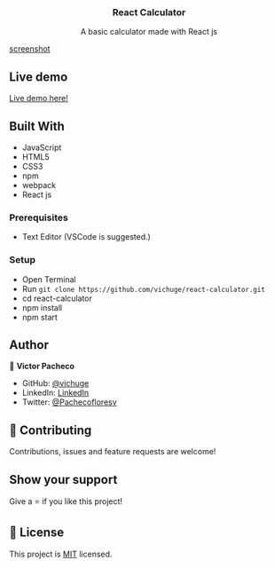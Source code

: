 <h3 align="center">React Calculator</h3>


<p align="center">A basic calculator made with React js</p>

[screenshot](./screenshots/Screenshot_1.png)

## Live demo

[Live demo here!](https://vichuge.github.io/react-calculator/)

## Built With

- JavaScript
- HTML5
- CSS3
- npm
- webpack
- React js

### Prerequisites

- Text Editor (VSCode is suggested.)

### Setup

- Open Terminal
- Run `git clone https://github.com/vichuge/react-calculator.git`
- cd react-calculator
- npm install
- npm start

## Author

👤 **Victor Pacheco**

- GitHub: [@vichuge](https://github.com/vichuge)
- LinkedIn: [LinkedIn](https://www.linkedin.com/in/victorpachecoflores/)
- Twitter: [@Pachecofloresv](https://twitter.com/Pachecofloresv)


## 🤝 Contributing

Contributions, issues and feature requests are welcome! 


## Show your support

Give a ⭐️ if you like this project!

## 📝 License

This project is [MIT](./LICENSE) licensed.
